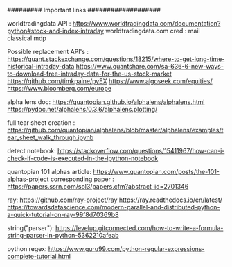 ######### Important links ###################

worldtradingdata API : https://www.worldtradingdata.com/documentation?python#stock-and-index-intraday
worldtradingdata.com cred : mail
			    classical mdp


Possible replacement API's :
https://quant.stackexchange.com/questions/18215/where-to-get-long-time-historical-intraday-data
https://www.quantshare.com/sa-636-6-new-ways-to-download-free-intraday-data-for-the-us-stock-market
https://github.com/timkpaine/pyEX
https://www.algoseek.com/equities/
https://www.bloomberg.com/europe

alpha lens doc:
https://quantopian.github.io/alphalens/alphalens.html
https://pydoc.net/alphalens/0.3.6/alphalens.plotting/

full tear sheet creation :
https://github.com/quantopian/alphalens/blob/master/alphalens/examples/tear_sheet_walk_through.ipynb

detect notebook:
https://stackoverflow.com/questions/15411967/how-can-i-check-if-code-is-executed-in-the-ipython-notebook

quantopian 101 alphas article:
https://www.quantopian.com/posts/the-101-alphas-project
corresponding paper :
https://papers.ssrn.com/sol3/papers.cfm?abstract_id=2701346


ray:
https://github.com/ray-project/ray
https://ray.readthedocs.io/en/latest/
https://towardsdatascience.com/modern-parallel-and-distributed-python-a-quick-tutorial-on-ray-99f8d70369b8

string("parser"):
https://levelup.gitconnected.com/how-to-write-a-formula-string-parser-in-python-5362210afeab

python regex:
https://www.guru99.com/python-regular-expressions-complete-tutorial.html
